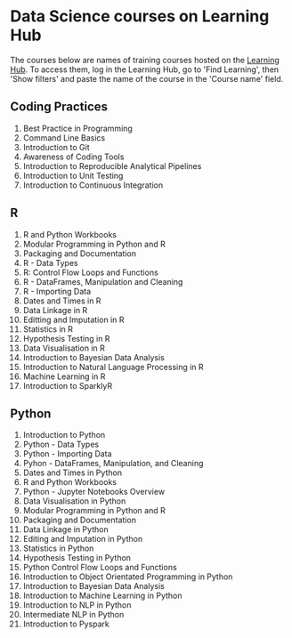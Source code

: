 # Data Science courses on Learning Hub

The courses below are names of training courses hosted on the [Learning Hub](https://learninghub.ons.gov.uk/my/).
To access them, log in the Learning Hub, go to 'Find Learning', then 'Show filters' and paste the name of the 
course in the 'Course name' field.

## Coding Practices

1. Best Practice in Programming
2. Command Line Basics
3. Introduction to Git
4. Awareness of Coding Tools
5. Introduction to Reproducible Analytical Pipelines
6. Introduction to Unit Testing
7. Introduction to Continuous Integration

## R

1. R and Python Workbooks
2. Modular Programming in Python and R
3. Packaging and Documentation
4. R - Data Types
5. R: Control Flow Loops and Functions
6. R - DataFrames, Manipulation and Cleaning
7. R - Importing Data
8. Dates and Times in R
9. Data Linkage in R
10. Editting and Imputation in R
11. Statistics in R
12. Hypothesis Testing in R
13. Data Visualisation in R
14. Introduction to Bayesian Data Analysis
15. Introduction to Natural Language Processing in R
16. Machine Learning in R
17. Introduction to SparklyR


## Python

1. Introduction to Python
2. Python - Data Types
3. Python - Importing Data
4. Pyhon - DataFrames, Manipulation, and Cleaning
5. Dates and Times in Python
6. R and Python Workbooks
7. Python - Jupyter Notebooks Overview
8. Data Visualisation in Python
9. Modular Programming in Python and R
10. Packaging and Documentation
11. Data Linkage in Python
12. Editing and Imputation in Python
13. Statistics in Python
14. Hypothesis Testing in Python
15. Python Control Flow Loops and Functions
16. Introduction to Object Orientated Programming in Python
17. Introduction to Bayesian Data Analysis
18. Introduction to Machine Learning in Python
19. Introduction to NLP in Python
20. Intermediate NLP in Python
21. Introduction to Pyspark
